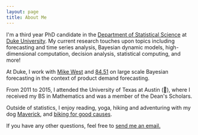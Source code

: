 ```yaml
---
layout: page
title: About Me
---
```


I'm a third year PhD candidate in the [Department of Statistical Science](http://stat.duke.edu/) at [Duke University](https://www.duke.edu/). My current research touches upon topics including forecasting and time series analysis, Bayesian dynamic models, high-dimensional computation, decision analysis, statistical computing, and more! 

At Duke, I work with [Mike West](http://www2.stat.duke.edu/~mw/) and [84.51](https://www.8451.com/) on large scale Bayesian forecasting in the context of product demand forecasting. 

From 2011 to 2015, I attended the University of Texas at Austin (:metal:), where I received my BS in Mathematics and was a member of the Dean's Scholars. 

Outside of statistics, I enjoy reading, yoga, hiking and adventuring with my dog [Maverick](/img/maverick.jpg), and [biking for good causes](https://bikeandbuild.org/). 

If you have any other questions, feel free to [send me an email.](mailto:lindsay.berry@duke.edu)
